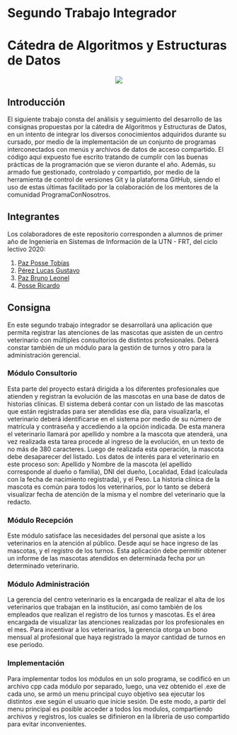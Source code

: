 # Segundo Trabajo Integrador

# Cátedra de Algoritmos y Estructuras de Datos

<p align="center">
<img src="https://i.postimg.cc/c4Pf9d5t/UTNxPCN.png"/>
</p>

## Introducción

El siguiente trabajo consta del análisis y seguimiento del desarrollo de las consignas propuestas por la cátedra de Algoritmos y Estructuras de Datos, en un intento de integrar los diversos conocimientos adquiridos durante su cursado, por medio de la implementación de un conjunto de programas interconectados con menús y archivos de datos de acceso compartido.
El código aquí expuesto fue escrito tratando de cumplir con las buenas prácticas de la programación que se vieron durante el año. Además, su armado fue gestionado, controlado y compartido, por medio de la herramienta de control de versiones Git y la plataforma GitHub, siendo el uso de estas últimas facilitado por la colaboración de los mentores de la comunidad ProgramaConNosotros.

## Integrantes

Los colaboradores de este repositorio corresponden a alumnos de primer año de Ingeniería en Sistemas de Información de la UTN - FRT, del ciclo lectivo 2020:

1. [Paz Posse Tobías](https://github.com/toviazs)
2. [Pérez Lucas Gustavo](https://github.com/lucasgp14)
3. [Paz Bruno Leonel](https://github.com/YaiZ-cpp)
4. [Posse Ricardo](https://github.com/RicardoPosse)

## Consigna

En este segundo trabajo integrador se desarrollará una aplicación que permita registrar las atenciones de las mascotas que asisten de un centro veterinario con múltiples consultorios de distintos profesionales. Deberá constar también de un módulo para la gestión de turnos y otro para la administración gerencial.

### Módulo Consultorio

Esta parte del proyecto estará dirigida a los diferentes profesionales que atienden y registran la evolución de las mascotas en una base de datos de historias clínicas. El sistema deberá contar con un listado de las mascotas que están registradas para ser atendidas ese día, para visualizarla, el veterinario deberá identificarse en el sistema por medio de su número de matrícula y contraseña y accediendo a la opción indicada. De esta manera el veterinario llamará por apellido y nombre a la mascota que atenderá, una vez realizada esta tarea procede al ingreso de la evolución, en un texto de no más de 380 caracteres. Luego de realizada esta operación, la mascota debe desaparecer del listado. Los datos de interés para el veterinario en este proceso son: Apellido y Nombre de la mascota (el apellido corresponde al dueño o familia), DNI del dueño, Localidad, Edad (calculada con la fecha de nacimiento registrada), y el Peso.
La historia clínica de la mascota es común para todos los veterinarios, por lo tanto se deberá visualizar fecha de atención de la misma y el nombre del veterinario que la redacto.

### Módulo Recepción

Este módulo satisface las necesidades del personal que asiste a los veterinarios en la atención al público. Desde aquí se hace ingreso de las mascotas, y el registro de los turnos. Esta aplicación debe permitir obtener un informe de las mascotas atendidos en determinada fecha por un determinado veterinario.

### Módulo Administración

La gerencia del centro veterinario es la encargada de realizar el alta de los veterinarios que trabajan en la institución, así como también de los empleados que realizan el registro de los turnos y mascotas. Es el área encargada de visualizar las atenciones realizadas por los profesionales en el mes. Para incentivar a los veterinarios, la gerencia otorga un bono mensual al profesional que haya registrado la mayor cantidad de turnos en ese periodo.

### Implementación

Para implementar todos los módulos en un solo programa, se codificó en un archivo cpp cada módulo por separado, luego, una vez obtenido el .exe de cada uno, se armó un menu principal cuyo objetivo sea ejecutar los distintos .exe según el usuario que inicie sesión. De este modo, a partir del menu principal es posible acceder a todos los modulos, compartiendo archivos y registros, los cuales se difinieron en la librería de uso compartido para evitar inconvenientes.
